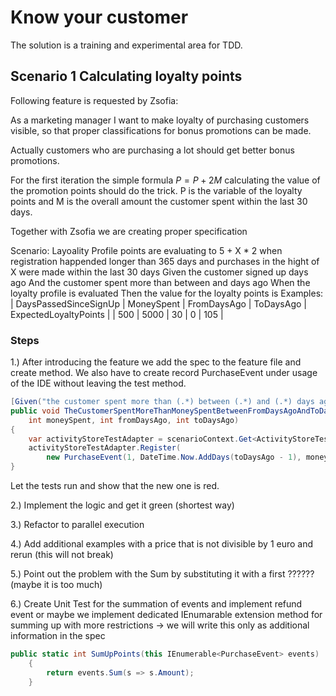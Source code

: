 # Know your customer

The solution is a training and experimental area for TDD. 

## Scenario 1 Calculating loyalty points

Following feature is requested by Zsofia:

As a marketing manager I want to make loyalty of purchasing customers visible,
so that proper classifications for bonus promotions can be made.

Actually customers who are purchasing a lot should get better bonus promotions.

For the first iteration the simple formula $P = P + 2M$ calculating the value of the 
promotion points should do the trick. P is the variable of the loyalty points and 
M is the overall amount the customer spent within the last 30 days.

Together with Zsofia we are creating proper specification

Scenario: Layoality Profile points are evaluating to 5 + X * 2 when registration 
happended longer than 365 days and purchases in the hight of X were made within the last 30 days
Given the customer signed up <DaysPassedSinceSignUp> days ago
And the customer spent more than <MoneySpent> between <FromDaysAgo> and <ToDaysAgo> days ago
When the loyalty profile is evaluated
Then the value for the loyalty points is <ExpectedLoyaltyPoints>
Examples:
| DaysPassedSinceSignUp | MoneySpent | FromDaysAgo | ToDaysAgo | ExpectedLoyaltyPoints |
| 500                   | 5000       | 30          | 0         | 105                   |

### Steps

1.) After introducing the feature we add the spec to the feature file and create method. We also have to create 
record PurchaseEvent under usage of the IDE without leaving the test method.
```csharp
[Given("the customer spent more than (.*) between (.*) and (.*) days ago")]
public void TheCustomerSpentMoreThanMoneySpentBetweenFromDaysAgoAndToDaysAgo(
    int moneySpent, int fromDaysAgo, int toDaysAgo)
{
    var activityStoreTestAdapter = scenarioContext.Get<ActivityStoreTestAdapter>(ActivityStoreTestAdapterKey);
    activityStoreTestAdapter.Register(
        new PurchaseEvent(1, DateTime.Now.AddDays(toDaysAgo - 1), moneySpent));
}
```
Let the tests run and show that the new one is red.

2.) Implement the logic and get it green (shortest way)

3.) Refactor to parallel execution

4.) Add additional examples with a price that is not divisible by 1 euro and rerun (this will not break)

5.) Point out the problem with the Sum by substituting it with a first ?????? (maybe it is too much)

6.) Create Unit Test for the summation of events and implement refund event
    or maybe we implement dedicated IEnumarable extension method for summing up with more 
    restrictions -> we will write this only as additional information in the spec 

```csharp
public static int SumUpPoints(this IEnumerable<PurchaseEvent> events)
    {
        return events.Sum(s => s.Amount);
    }
```



